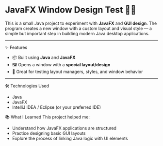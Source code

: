 # JavaFX Window Design Test 🧪🎨
This is a small Java project to experiment with **JavaFX** and **GUI design**. The program creates a new window with a custom layout and visual style — a simple but important step in building modern Java desktop applications.

---
✨ Features
- 📦 Built using **Java** and **JavaFX**
- 🖼️ Opens a window with a **special layout/design**
- 🎯 Great for testing layout managers, styles, and window behavior

---

🛠️ Technologies Used
- Java
- JavaFX
- IntelliJ IDEA / Eclipse (or your preferred IDE)

📚 What I Learned
This project helped me:
- Understand how JavaFX applications are structured
- Practice designing basic GUI layouts
- Explore the process of linking Java logic with UI elements
